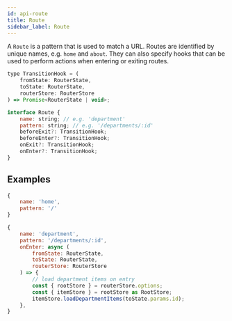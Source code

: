 ```yaml
---
id: api-route
title: Route
sidebar_label: Route
---
```


A `Route` is a pattern that is used to match a URL. Routes are identified by
unique names, e.g. `home` and `about`. They can also specify hooks that can be
used to perform actions when entering or exiting routes.

```jsx
type TransitionHook = (
    fromState: RouterState,
    toState: RouterState,
    routerStore: RouterStore
) => Promise<RouterState | void>;

interface Route {
    name: string; // e.g. 'department'
    pattern: string; // e.g. '/departments/:id'
    beforeExit?: TransitionHook;
    beforeEnter?: TransitionHook;
    onExit?: TransitionHook;
    onEnter?: TransitionHook;
}
```

## Examples

```jsx
{
    name: 'home',
    pattern: '/'
}
```

```jsx
{
    name: 'department',
    pattern: '/departments/:id',
    onEnter: async (
        fromState: RouterState,
        toState: RouterState,
        routerStore: RouterStore
    ) => {
        // load department items on entry
        const { rootStore } = routerStore.options;
        const { itemStore } = rootStore as RootStore;
        itemStore.loadDepartmentItems(toState.params.id);
    },
}
```

